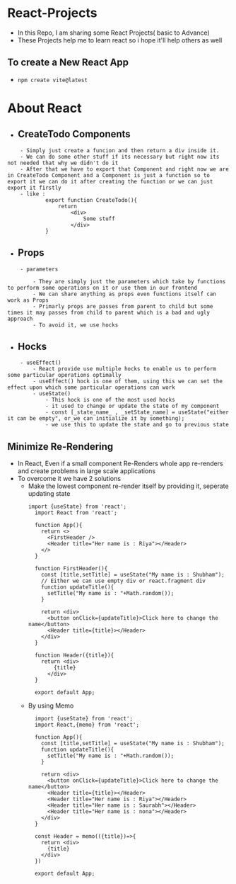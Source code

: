 # React-Projects

- In this Repo, I am sharing some React Projects( basic to Advance)
- These Projects help me to learn react so i hope it'll help others as well

## To create a New React App
- `npm create vite@latest`

# About React
- ## CreateTodo Components 
```
    - Simply just create a funcion and then return a div inside it.
    - We can do some other stuff if its necessary but right now its not needed that why we didn't do it
    - After that we have to export that Component and right now we are in CreateTodo Component and a Component is just a function so to export it we can do it after creating the function or we can just export it firstly
    - like : 
            export function CreateTodo(){
                return 
                    <div>
                        Some stuff
                    </div>
            }
```   

- ## Props
```
    - parameters
    
        - They are simply just the parameters which take by functions to perform some operations on it or use them in our frontend
        - We can share anything as props even functions itself can work as Props
        - Primarly props are passes from parent to child but some times it may passes from child to parent which is a bad and ugly approach
        - To avoid it, we use hocks
```
                 

- ## Hocks
```
    - useEffect()
        - React provide use multiple hocks to enable us to perform some particular operations optimally
        - useEffect() hock is one of them, using this we can set the effect upon which some particular operations can work
        - useState()  
            - This hock is one of the most used hocks
            - it used to change or update the state of my component 
            - const [_state_name_ , _setState_name] = useState("either it can be empty", or_we can initialize it by something);
            - we use this to update the state and go to previous state
```

## Minimize Re-Rendering

- In React, Even if a small component Re-Renders whole app re-renders and create problems in large scale applications
- To overcome it we have 2 solutions
    - Make the lowest component re-render itself by providing it, seperate updating state
      ```
      import {useState} from 'react';
        import React from 'react';
        
        function App(){
          return <>   
            <FirstHeader />
            <Header title="Her name is : Riya"></Header>
          </>
        }
        
        function FirstHeader(){
          const [title,setTitle] = useState("My name is : Shubham");
          // Either we can use empty div or react.fragment div
          function updateTitle(){
            setTitle("My name is : "+Math.random());
          }
          
          return <div>
            <button onClick={updateTitle}>Click here to change the name</button>    
            <Header title={title}></Header>
          </div>
        }
        
        function Header({title}){
          return <div>
              {title}
            </div>
        }
        
        export default App;
      ```
    - By using Memo
      ```
        import {useState} from 'react';
        import React,{memo} from 'react';
        
        function App(){
          const [title,setTitle] = useState("My name is : Shubham");
          function updateTitle(){
            setTitle("My name is : "+Math.random());
          }
          
          return <div>   
            <button onClick={updateTitle}>Click here to change the name</button>    
            <Header title={title}></Header>
            <Header title="Her name is : Riya"></Header>
            <Header title="Her name is : Saurabh"></Header>
            <Header title="Her name is : nona"></Header>
          </div>
        }
        
        const Header = memo(({title})=>{
          return <div>
            {title}
          </div>
        })
        
        export default App;
     ```
